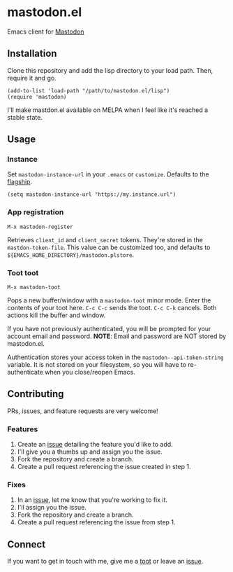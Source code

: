 # mastodon.el
Emacs client for [Mastodon](https://github.com/tootsuite/mastodon)

## Installation

Clone this repository and add the lisp directory to your load path. Then, require it and go.

```elisp
(add-to-list 'load-path "/path/to/mastodon.el/lisp")
(require 'mastodon)
```

I'll make mastdon.el available on MELPA when I feel like it's reached a stable state.

## Usage

### Instance

Set `mastodon-instance-url` in your `.emacs` or `customize`. Defaults to the [flagship](https://mastodon.social).

```elisp
(setq mastodon-instance-url "https://my.instance.url")
```
### App registration

`M-x mastodon-register`

Retrieves `client_id` and `client_secret` tokens. They're stored in the `mastdon-token-file`.
This value can be customized too, and defaults to `${EMACS_HOME_DIRECTORY}/mastodon.plstore`.

### Toot toot

`M-x mastodon-toot`

Pops a new buffer/window with a `mastodon-toot` minor mode. Enter the contents of your toot here. `C-c C-c` sends the toot. 
`C-c C-k` cancels. Both actions kill the buffer and window.

If you have not previously authenticated, you will be prompted for your account email and password. **NOTE**: Email and 
password are NOT stored by mastodon.el. 

Authentication stores your access token in the `mastodon--api-token-string` variable. It is not stored on your filesystem, so 
you will have to re-authenticate when you close/reopen Emacs.

## Contributing 

PRs, issues, and feature requests are very welcome! 

### Features

1. Create an [issue](https://github.com/jdenen/mastodon.el/issues) detailing the feature you'd like to add.
2. I'll give you a thumbs up and assign you the issue.
3. Fork the repository and create a branch.
4. Create a pull request referencing the issue created in step 1.

### Fixes

1. In an [issue](https://github.com/jdenen/mastodon.el/issues), let me know that you're working to fix it.
2. I'll assign you the issue.
3. Fork the repository and create a branch.
4. Create a pull request referencing the issue from step 1.

## Connect

If you want to get in touch with me, give me a [toot](https://mastodon.social/@johnson) or leave an [issue](https://github.com/jdenen/mastodon.el/issues).
